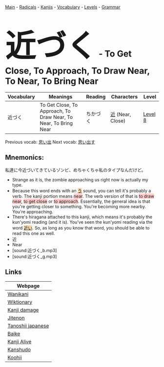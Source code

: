 <style> bigfont {font-size: 100px}</style>
[Main](../README.md) -
[Radicals](../radicals.md) -
[Kanjis](../kanjis.md) -
[Vocabulary](../vocabulary.md) -
[Levels](../levels.md) -
[Grammar](../grammar.md)
# <bigfont> 近づく</bigfont> - To Get Close, To Approach, To Draw Near, To Near, To Bring Near 

| Vocabulary | Meanings | Reading | Characters | Level |
| --- | --- | --- | --- | --- |
| 近づく | To Get Close, To Approach, To Draw Near, To Near, To Bring Near | ちかづく |  [近](../kanjis/近.md) (Near, Close) | [Level 8](../levels/wk_level8.md) |

Previous vocab: [思い出](思い出.md) Next vocab: [思い出す](思い出す.md) 

## Mnemonics:
私達に今近づいてきているゾンビ、めちゃくちゃ私のタイプなんだけど。
* Strange as it is, the zombie approaching us right now is actually my type.
* Because this word ends with an <span style="background-color:#fed8b1"> [う](https://jisho.org/search/う)</span> sound, you can tell it's probably a verb. The kanji portion means <span style="background-color:#ffcccb"> near</span>. The verb version of that is <span style="background-color:#ffcccb"> to draw near</span>, <span style="background-color:#ffcccb"> to get close</span> or <span style="background-color:#ffcccb"> to approach</span>. Essentially, the general idea is that you're getting closer to something. You're becoming more nearby. You're approaching.
* There's hiragana attached to this kanji, which means it's probably the kun'yomi reading (and it is). You've seen the kun'yomi reading via the word <span style="background-color:#fed8b1"> [近い](https://jisho.org/search/近い)</span>. So, as long as you know that word, you should be able to read this one as well.
* 近
* Near
* [sound:近づく_b.mp3]
* [sound:近づく_g.mp3]


## Links 

| Webpage |
| --- |
| [Wanikani          ](https://www.wanikani.com/kanji/近づく) |
| [Wiktionary        ](https://en.wiktionary.org/wiki/近づく) |
| [Kanji damage      ](http://www.kanjidamage.com/kanji/search?utf8=✓&q=近づく) |
| [Jitenon           ](https://jitenon.com/kanji/近づく) |
| [Tanoshii japanese ](https://www.tanoshiijapanese.com/dictionary/kanji.cfm?k=近づく) |
| [Baike             ](https://baike.baidu.com/item/近づく) |
| [Kanji Alive       ](https://app.kanjialive.com/近づく) |
| [Kanshudo          ](https://www.kanshudo.com/searchmn?q=近づく) |
| [Koohii            ](https://kanji.koohii.com/study/kanji/近づく) |
